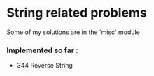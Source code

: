 # String related problems

Some of my solutions are in the 'misc' module

### Implemented so far :

- 344 Reverse String